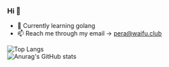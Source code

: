### Hi 👋

- 🌱 Currently learning golang
- 📫 Reach me through my email -> pera@waifu.club

![Top Langs](https://github-readme-stats.vercel.app/api/top-langs/?username=nbapera&theme=dracula)                    
![Anurag's GitHub stats](https://github-readme-stats.vercel.app/api?username=nbapera&show_icons=true&theme=dracula)
